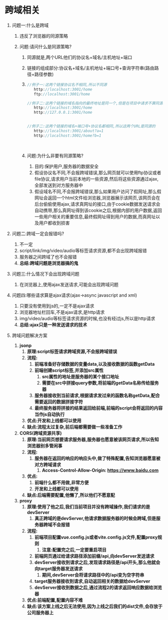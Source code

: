 #  跨域相关

1. 问题一:什么是跨域

   1. 违反了浏览器的同源策略

   2. 问题:请问什么是同源策略?

      1. 同源就是,两个URL他们的协议名+域名/主机地址+端口

      2. 链接的组成部分:协议名+域名/主机地址+端口号+查询字符串(路由路径+路径参数)

      3. ```javascript
         //例子一:这两个链接协议名不相同,所以不同源
         	http://localhost:3001/home
         	ftp://localhost:3001/home

         //例子二:这两个链接的域名指向的最终地址是同一个,但是在项目中请求不算同源
         	http://localhost:3001/home
         	http://127.0.0.1:3001/home

         	
         //例子二:这两个链接的域名+端口号+协议名都相同,所以这两个URL是同源的
         	http://localhost:3001/about?a=1
         	http://localhost:3001/home?b=1
         ```

         ​

      4. 问题:为什么非要有同源策略?

         1. 目的:保护用户,服务器的数据安全
         2. 假设协议名不同,不会报跨域错误,那么网页就可以使用ftp协议或者file协议,请求用户当前本地的一些资源,然后将这些资源通过ajax,全部发送到对方服务器中
         3. 假设域名不同,不会报跨域错误,那么如果用户访问了假网址,那么假网址会返回一个html文件给浏览器,浏览器展示该网页,该网页会在后台偷偷使用ajax,请求真网址的接口,由于cookie数据发送请求会自动携带,那么真网址得到该cookie之后,根据内部的用户数据,返回一些用户相关的重要信息,最终假网址得到用户的数据,而真网址以及用户都收到损害

2. 问题二:跨域一定会报错吗?

   1. 不一定
   2. script/link/img/video/audio等标签请求资源,都不会出现跨域报错
   3. 服务器之间跨域了也不会报错
   4. **总结:跨域问题是浏览器搞的鬼**

3. 问题三:什么情况下会出现跨域问题

   1. 在浏览器上,使用ajax发送请求,可能会出现跨域问题

4. 问题四:哪些请求算是ajax请求(ajax->async javascript and xml)

   1. 只要没有使用到js的,一定不是ajax请求
   2. 浏览器地址栏回车,不是ajax请求,是http请求
   3. img/video/audio等标签请求资源的时候,也没有经过js,所以是http请求
   4. **总结:ajax只是一种发送请求的技术**

5. 跨域问题解决方案

   1. **jsonp**
      1. **原理:script标签请求跨域资源,不会报跨域错误**
      2. **流程:**
         1. **前端准备好存储数据的变量data,以及接收数据的函数getData**
         2. **前端创建script标签,并添加src属性**
            1. **src属性的地址是服务器的某个接口地址**
            2. **需要在src中拼接query参数,将前端的getData名称传给服务器**
         3. **服务器接收到当前请求,根据请求发过来的函数名称getData,配合需要返回的数据拼接字符**
         4. **最终服务器将拼接的结果返回给前端,前端的script会将返回的内容当作js自动执行**
      3. **优点:开发和上线都可以使用**
      4. **缺点:流程太过复杂,前后端都需要做一些准备工作**
   2. **CORS(跨域资源共享)**
      1. **原理:当前网页想要请求服务器,服务器也愿意被该网页请求,所以告知浏览器别多管闲事**
      2. **流程:**
         1. **服务器在返回的响应的响应头中,做了特殊配置,告知浏览器愿意被对方跨域请求**
            1. **Access-Control-Allow-Origin: https://www.baidu.com**
      3. **优点:**
         1. **前端什么都不用做,非常方便**
         2. **开发和上线都可以使用**
      4. **缺点:后端需要配置,他懒了,所以他们不愿意配**
   3. **proxy**
      1. **原理:使用了他之后,我们当前项目并没有跨域操作,我们请求的是devServer**
         1. **真正跨域的是devServer,他请求数据服务器的时候会跨域,但是服务器跨域不会报错**
      2. **流程:**
         1. **前端项目配置vue.config.js或者vite.config.js文件,配置proxy规则**
            1. **注意:配置完之后,一定要重启项目**
         2. **前端网页通过给请求路径添加前缀/api,向devServer发送请求**
         3. **devServer接收到请求之后,发现请求路径是/api开头,那么他就会向target服务器发送请求**
            1. **期间,devServer会将请求路径中的/api变为空字符串**
         4. **target服务器接收到请求,自动返回相关的数据给devServer**
         5. **devServer接收到数据之后,通过流程2的请求返回响应数据给浏览器**
      3. **优点:前端配置,配置内容不难**
      4. **缺点:该方案上线之后无法使用,因为上线之后我们的dist文件,会存放于公司服务器上**

